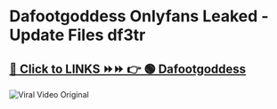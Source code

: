 
 # Dafootgoddess Onlyfans Leaked - Update Files df3tr

## <h2><a href="https://clipsfans.com/Dafootgoddess&ref=git">🔗 Click to LINKS ⏩⏩ 👉 🟢 Dafootgoddess </a></h2>

<a href="https://clipsfans.com/Dafootgoddess&ref=git" rel="nofollow" data-target="animated-image.originalLink"><img src="https://i.ibb.co.com/xMMVF88/686577567.gif" alt="Viral Video Original" style="max-width: 100%; display: inline-block;" data-target="animated-image.originalImage"></a>

